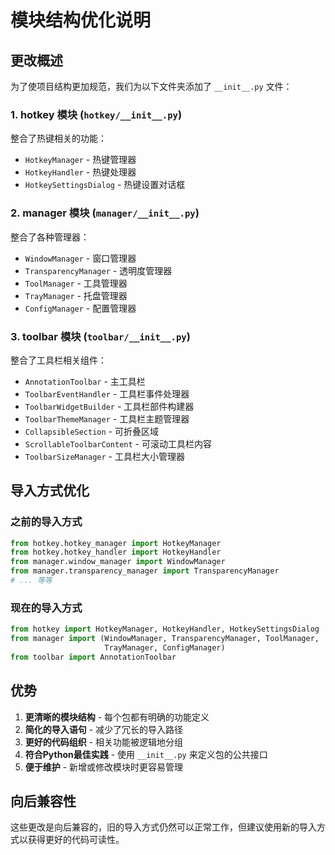 # 模块结构优化说明

## 更改概述

为了使项目结构更加规范，我们为以下文件夹添加了 `__init__.py` 文件：

### 1. hotkey 模块 (`hotkey/__init__.py`)
整合了热键相关的功能：
- `HotkeyManager` - 热键管理器
- `HotkeyHandler` - 热键处理器  
- `HotkeySettingsDialog` - 热键设置对话框

### 2. manager 模块 (`manager/__init__.py`)
整合了各种管理器：
- `WindowManager` - 窗口管理器
- `TransparencyManager` - 透明度管理器
- `ToolManager` - 工具管理器
- `TrayManager` - 托盘管理器
- `ConfigManager` - 配置管理器

### 3. toolbar 模块 (`toolbar/__init__.py`)
整合了工具栏相关组件：
- `AnnotationToolbar` - 主工具栏
- `ToolbarEventHandler` - 工具栏事件处理器
- `ToolbarWidgetBuilder` - 工具栏部件构建器
- `ToolbarThemeManager` - 工具栏主题管理器
- `CollapsibleSection` - 可折叠区域
- `ScrollableToolbarContent` - 可滚动工具栏内容
- `ToolbarSizeManager` - 工具栏大小管理器

## 导入方式优化

### 之前的导入方式
```python
from hotkey.hotkey_manager import HotkeyManager
from hotkey.hotkey_handler import HotkeyHandler
from manager.window_manager import WindowManager
from manager.transparency_manager import TransparencyManager
# ... 等等
```

### 现在的导入方式
```python
from hotkey import HotkeyManager, HotkeyHandler, HotkeySettingsDialog
from manager import (WindowManager, TransparencyManager, ToolManager, 
                     TrayManager, ConfigManager)
from toolbar import AnnotationToolbar
```

## 优势

1. **更清晰的模块结构** - 每个包都有明确的功能定义
2. **简化的导入语句** - 减少了冗长的导入路径
3. **更好的代码组织** - 相关功能被逻辑地分组
4. **符合Python最佳实践** - 使用 `__init__.py` 来定义包的公共接口
5. **便于维护** - 新增或修改模块时更容易管理

## 向后兼容性

这些更改是向后兼容的，旧的导入方式仍然可以正常工作，但建议使用新的导入方式以获得更好的代码可读性。
